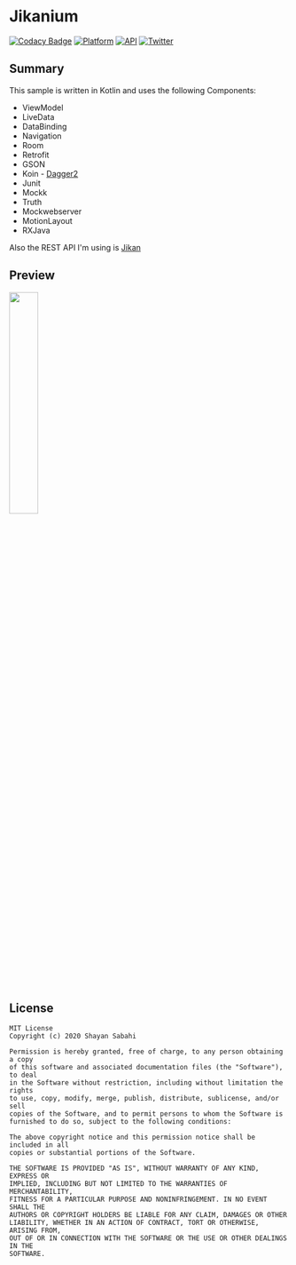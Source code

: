 # Jikanium
[![Codacy Badge](https://api.codacy.com/project/badge/Grade/83a1575ed53045f89db508a2442d382e)](https://app.codacy.com/manual/shynline/Jikanium?utm_source=github.com&utm_medium=referral&utm_content=shynline/Jikanium&utm_campaign=Badge_Grade_Dashboard)
[![Platform](https://img.shields.io/badge/platform-android-green.svg)](http://developer.android.com/index.html)
[![API](https://img.shields.io/badge/API-21%2B-blue.svg?style=flat)](https://android-arsenal.com/api?level=21)
[![Twitter](https://img.shields.io/badge/Twitter-%40shynline-red?style=flat)](http://twitter.com/shynline)
## Summary
This sample is written in Kotlin and uses the following Components:
-   ViewModel
-   LiveData
-   DataBinding
-   Navigation
-   Room
-   Retrofit
-   GSON
-   Koin - [Dagger2](https://github.com/shynline/Jikanium/tree/dagger2)
-   Junit
-   Mockk
-   Truth
-   Mockwebserver
-   MotionLayout
-   RXJava

Also the REST API I'm using is [Jikan](https://jikan.moe/)

## Preview
<img src="assets/screen1.gif" width="32%"> 

## License

```License
MIT License
Copyright (c) 2020 Shayan Sabahi

Permission is hereby granted, free of charge, to any person obtaining a copy
of this software and associated documentation files (the "Software"), to deal
in the Software without restriction, including without limitation the rights
to use, copy, modify, merge, publish, distribute, sublicense, and/or sell
copies of the Software, and to permit persons to whom the Software is
furnished to do so, subject to the following conditions:

The above copyright notice and this permission notice shall be included in all
copies or substantial portions of the Software.

THE SOFTWARE IS PROVIDED "AS IS", WITHOUT WARRANTY OF ANY KIND, EXPRESS OR
IMPLIED, INCLUDING BUT NOT LIMITED TO THE WARRANTIES OF MERCHANTABILITY,
FITNESS FOR A PARTICULAR PURPOSE AND NONINFRINGEMENT. IN NO EVENT SHALL THE
AUTHORS OR COPYRIGHT HOLDERS BE LIABLE FOR ANY CLAIM, DAMAGES OR OTHER
LIABILITY, WHETHER IN AN ACTION OF CONTRACT, TORT OR OTHERWISE, ARISING FROM,
OUT OF OR IN CONNECTION WITH THE SOFTWARE OR THE USE OR OTHER DEALINGS IN THE
SOFTWARE.
```
